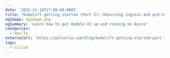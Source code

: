 ```yaml
---
date: '2022-12-14T17:00:00.000Z'
title: "KubeLift getting started (Part 3): Observing ingress and pod-to-pod traffic with Cilium Hubble"
ogImage: ogimage.png
ogSummary: 'Learn how to get Hubble UI up and running on Azure'
categories:
  - How-To
externalUrl: 'https://polverio.com/blog/kubelift-getting-started-part-3-observing-ingress-and-pod-to-pod-traffic-with-cilium-hubble/'
tags:
  - Cilium
---
```

